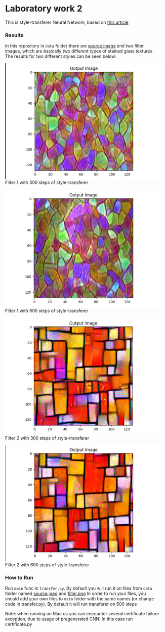 # Laboratory work 2

This is style-transferer Neural Network, based on [this article](https://arxiv.org/abs/1508.06576)
### Results
In this repository in `data` folder there are [source image](data/source.jpeg) and two filter images, which are
basically two different types of stained glass textures.
The results for two different styles can be seen below: 

![Filter 1 on 300 steps](results/filter1_300.png)
Filter 1 with 300 steps of style-transferer

![Filter 1 on 600 steps](results/filter1_600.png)
Filter 1 with 600 steps of style-transferer

![Filter 2 on 300 steps](results/filter2_300.png)
Filter 2 with 300 steps of style-transferer

![Filter 2 on 600 steps](results/filter2_600.png)
Filter 2 with 600 steps of style-transferer

### How to Run
Run `main` func in `transfer.py`. By default you will run it on files 
from `data` folder named [source.jpeg](data/source.jpeg) and [filter.png](data/filter.png)
In order to run your files, you should add your own files to `data` folder with the same names (or change code in transfer.py). 
By default it will run transferer on 600 steps

Note: when running on Mac os you can encounter several certificate failure exception, due 
to usage of pregenerated CNN. In this case run certificate.py  
